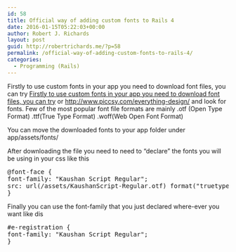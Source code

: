 ```yaml
---
id: 58
title: Official way of adding custom fonts to Rails 4
date: 2016-01-15T05:22:03+00:00
author: Robert J. Richards
layout: post
guid: http://robertrichards.me/?p=58
permalink: /official-way-of-adding-custom-fonts-to-rails-4/
categories:
  - Programming (Rails)
---
```

Firstly to use custom fonts in your app you need to download font files, you can try [Firstly to use custom fonts in your app you need to download font files, you can try](http://www.1001freefonts.com/) or <http://www.piccsy.com/everything-design/> and look for fonts. Few of the most popular font file formats are mainly .otf (Open Type Format) .ttf(True Type Format) .woff(Web Open Font Format)

You can move the downloaded fonts to your app folder under app/assets/fonts/

After downloading the file you need to need to &#8220;declare&#8221; the fonts you will be using in your css like this

<!--more-->

<pre class="lang:default decode:true ">@font-face {
font-family: "Kaushan Script Regular";
src: url(/assets/KaushanScript-Regular.otf) format("truetype");
}
</pre>

Finally you can use the font-family that you just declared where-ever you want like dis

<pre class="lang:default decode:true ">#e-registration {
font-family: "Kaushan Script Regular";
}
</pre>

&nbsp;